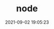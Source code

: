 ---
title: node
search: true

date: 2021-09-02 19:05:23
tags: [node]
photos:
description:
comments:
---